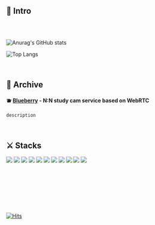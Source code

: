 ## 🍎 Intro

```

```







<br>


![Anurag's GitHub stats](https://github-readme-stats.vercel.app/api?username=BenchPress200&show_icons=true&theme=merko&border_radius=30px)

![Top Langs](https://github-readme-stats.vercel.app/api/top-langs/?username=BenchPress200&layout=compact&border_radius=30px&theme=merko)


<br>


## 🚀 Archive

#### 🫐 [Blueberry](https://github.com/BenchPress200/5-bluestarfish-blueberry-be) - N:N study cam service based on WebRTC
```
description
```



<br>


## ⚔️ Stacks
<img src="https://img.shields.io/badge/JAVA-orange?style=for-the-badge&logo=Java&logoColor=white"> <img src="https://img.shields.io/badge/Javascript-F7DF1E?style=for-the-badge&logo=Javascript&logoColor=white">
<img src="https://img.shields.io/badge/spring-6DB33F?style=for-the-badge&logo=spring&logoColor=white"> <img src="https://img.shields.io/badge/springboot-6DB33F?style=for-the-badge&logo=springboot&logoColor=white"> <img src="https://img.shields.io/badge/react-61DAFB?style=for-the-badge&logo=react&
logoColor=white">
<img src="https://img.shields.io/badge/mysql-4479A1?style=for-the-badge&logo=mysql&
logoColor=white"> <img src="https://img.shields.io/badge/mongodb-47A248?style=for-the-badge&logo=mongodb&
logoColor=white">
<img src="https://img.shields.io/badge/docker-2496ED?style=for-the-badge&logo=docker&
logoColor=white"> <img src="https://img.shields.io/badge/githubactions-2088FF?style=for-the-badge&logo=githubactions&
logoColor=white">
<img src="https://img.shields.io/badge/webrtc-333333?style=for-the-badge&logo=webrtc&
logoColor=white"> <img src="https://img.shields.io/badge/nginx-009639?style=for-the-badge&logo=nginx&
logoColor=white">









<br><br><br><br><br><br>

[![Hits](https://hits.seeyoufarm.com/api/count/incr/badge.svg?url=https%3A%2F%2Fgithub.com%2FBenchPress200&count_bg=%2379C83D&title_bg=%23555555&icon=nextdoor.svg&icon_color=%23E7E7E7&title=Hits&edge_flat=false)](https://hits.seeyoufarm.com)




